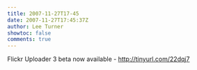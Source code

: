 ```yaml
---
title: 2007-11-27T17-45
date: 2007-11-27T17:45:37Z
author: Lee Turner
showtoc: false
comments: true
---
```


Flickr Uploader 3 beta now available - http://tinyurl.com/22dqj7

